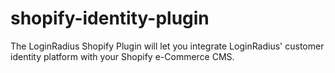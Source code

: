 # shopify-identity-plugin
The LoginRadius Shopify Plugin will let you integrate LoginRadius' customer identity platform with your Shopify e-Commerce CMS.
